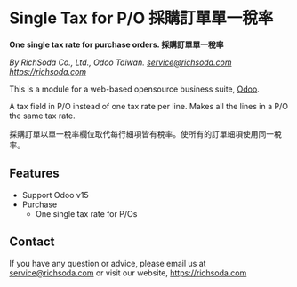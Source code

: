 Single Tax for P/O 採購訂單單一稅率
================================
**One single tax rate for purchase orders. 採購訂單單一稅率**

*By RichSoda Co., Ltd., Odoo Taiwan. <service@richsoda.com> https://richsoda.com*

This is a module for a web-based opensource business suite, [Odoo](http://odoo.com/).

A tax field in P/O instead of one tax rate per line. Makes all the lines in a P/O the same tax rate.

採購訂單以單一稅率欄位取代每行細項皆有稅率。使所有的訂單細項使用同一稅率。

Features
--------
* Support Odoo v15
* Purchase
    - One single tax rate for P/Os

Contact
-------
If you have any question or advice, please email us at service@richsoda.com or visit our website, https://richsoda.com